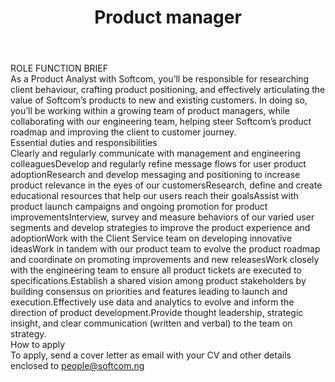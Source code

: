 ---
title:              Product manager
location:           Lagos
department:         Engineering
subunit:            Frontend
featured_image:     /uploads/headers/openings-header.jpg
image_description:
body: |-
    ### ROLE FUNCTION BRIEF

    As a Product Analyst with Softcom, you’ll be responsible for researching client behaviour, crafting product positioning, and effectively articulating the value of Softcom’s products to new and existing customers. In doing so, you’ll be working within a growing team of product managers, while collaborating with our engineering team, helping steer Softcom’s product roadmap and improving the client to customer journey.

    ### Essential duties and responsibilities
    - Clearly and regularly communicate with management and engineering colleagues
    - Develop and regularly refine message flows for user product adoption
    - Research and develop messaging and positioning to increase product relevance in the eyes of our customers
    - Research, define and create educational resources that help our users reach their goals
    - Assist with product launch campaigns and ongoing promotion for product improvements
    - Interview, survey and measure behaviors of our varied user segments and develop strategies to improve the product experience and adoption
    - Work with the Client Service team on developing innovative ideas
    - Work in tandem with our product team to evolve the product roadmap and coordinate on promoting improvements and new releases
    - Work closely with the engineering team to ensure all product tickets are executed to specifications.
    - Establish a shared vision among product stakeholders by building consensus on priorities and features leading to launch and execution.
    - Effectively use data and analytics to evolve and inform the direction of product development.
    - Provide thought leadership, strategic insight, and clear communication (written and verbal) to the team on strategy.

    ### How to apply
    To apply, send a cover letter as email with your CV and other details enclosed to [people@softcom.ng](//mailto:people@softcom.ng)
---